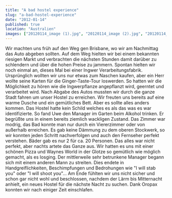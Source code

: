 ```yaml
---
title: "A bad hostel experience"
slug: "a-bad-hostel-experience"
date: "2012-01-14"
published: true
location: "Australien"
images: ["20120114_image (1).jpg", "20120114_image (2).jpg", "20120114_image (3).jpg"]
---
```


Wir machten uns früh auf den Weg gen Brisbane, wo wir am Nachmittag das Auto abgeben sollten.
Auf dem Weg hielten wir bei einem bekannten riesigen Markt und verbrachten die nächsten Stunden damit darüber zu schlendern und über die hohen Preise zu jammern.
Spontan hielten wir noch einmal an, dieses Mal bei einer Ingwer Verarbeitungsfabrik. Ursprünglich wollten wir uns nur etwas zum Naschen kaufen, aber ein Herr wollte seine Karten für die Ginger-Taste-Tour loswerden. So hatten wir die Möglichkeit zu hören wie die Ingwerpflanze angepflanzt wird, geerntet und verarbeitet wird. 
Nach Abgabe des Autos mussten wir durch die ganze Stadt fahren um unser Hostel zu erreichen. Wir freuten uns bereits auf eine warme Dusche und ein gemütliches Bett. Aber es sollte alles anders kommen.
Das Hostel hatte kein Schild welches es als das was es war identifizierte. So fand Uwe den Manager im Garten beim Alkohol trinken. Er begrüßte uns in einem bereits ziemlich wackligen Zustand. Das Zimmer war modrig, das Bad konnte man nur durch ein Viererzimmer oder von außerhalb erreichen. Es gab keine Dämmung zu dem oberen Stockwerk, so wir konnten jeden Schritt nachverfolgen und auch den Fernseher perfekt verstehen. Bäder gab es nur 2 für ca. 20 Personen. Das alles war nicht perfekt, aber nachts artete das Ganze aus. Wir hatten es uns mit einer schönen Pizza und Waynes World in der Glotze so gemütlich wie möglich gemacht, als es losging. Der mittlerweile sehr betrunkene Manager begann sich mit einem anderen Mann zu streiten. Dies endete in Handgreiflichkeiten, Beschimpfungen und Bedrohungen wie "I will stab you" oder "I will shoot you"... Am Ende fühlten wir uns nicht sicher und schon gar nicht wohl und beschlossen, nachdem der Lärm bis Mitternacht anhielt, ein neues Hostel für die nächste Nacht zu suchen. Dank Oropax konnten wir nach einiger Zeit einschlafen.